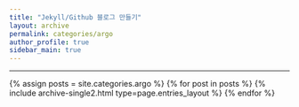 ```yaml
---
title: "Jekyll/Github 블로그 만들기"
layout: archive
permalink: categories/argo
author_profile: true
sidebar_main: true
---
```


<!-- 공백이 포함되어 있는 카테고리 이름의 경우 site.categories['a b c'] 이런식으로! -->

***

{% assign posts = site.categories.argo %}
{% for post in posts %} {% include archive-single2.html type=page.entries_layout %} {% endfor %}